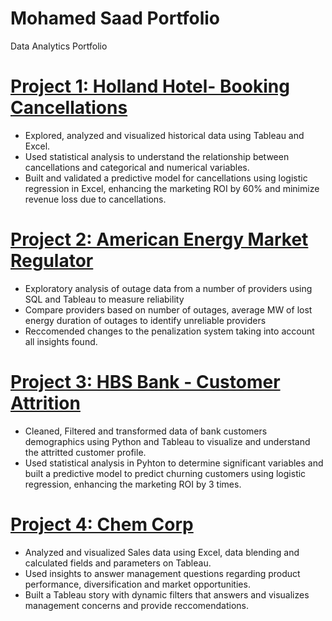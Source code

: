 # Mohamed Saad Portfolio
Data Analytics Portfolio

# [Project 1: Holland Hotel- Booking Cancellations](https://github.com/msaad00/Project-1-files.git)
* Explored, analyzed and visualized historical data using Tableau and Excel.
* Used statistical analysis to understand the relationship between cancellations and categorical and numerical variables.
* Built and validated a predictive model for cancellations using logistic regression in Excel, enhancing the marketing ROI by 60% and minimize revenue loss due to cancellations.

# [Project 2: American Energy Market Regulator](https://github.com/msaad00/Project-2-files.git)
* Exploratory analysis of outage data from a number of providers using SQL and Tableau to measure reliability
* Compare providers based on number of outages, average MW of lost energy duration of outages to identify unreliable providers
* Reccomended changes to the penalization system taking into account all insights found.

# [Project 3: HBS Bank - Customer Attrition](https://github.com/msaad00/Project-3-files.git)
* Cleaned, Filtered and transformed data of bank customers demographics using Python and Tableau to visualize and understand the attritted customer profile.
* Used statistical analysis in Pyhton to determine significant variables and built a predictive model to predict churning customers using logistic regression,
  enhancing the marketing ROI by 3 times.

# [Project 4: Chem Corp](https://github.com/msaad00/Project-4-files.git)
* Analyzed and visualized Sales data using Excel, data blending and calculated fields and parameters on Tableau.
* Used insights to answer management questions regarding product performance, diversification and market opportunities. 
* Built a Tableau story with dynamic filters that answers and visualizes management concerns and provide reccomendations.

